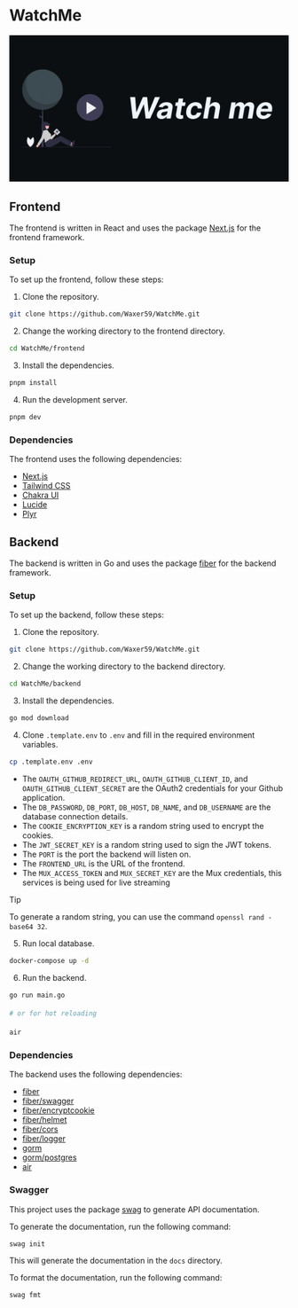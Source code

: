 # WatchMe

<img src="./docs/watchme-og.png" width="800px" />

## Frontend
The frontend is written in React and uses the package [Next.js](https://nextjs.org/) for the frontend framework.

### Setup

To set up the frontend, follow these steps:

1. Clone the repository.
 ```bash
 git clone https://github.com/Waxer59/WatchMe.git
 ```
2. Change the working directory to the frontend directory.
 ```bash
 cd WatchMe/frontend
 ```
3. Install the dependencies.
 ```bash
 pnpm install
 ```
4. Run the development server.
 ```bash
 pnpm dev
 ```

### Dependencies
The frontend uses the following dependencies:

- [Next.js](https://nextjs.org/)
- [Tailwind CSS](https://tailwindcss.com/)
- [Chakra UI](https://chakra-ui.com/)
- [Lucide](https://lucide.dev/)
- [Plyr](https://plyr.com/)

## Backend
The backend is written in Go and uses the package [fiber](https://github.com/gofiber/fiber) for the backend framework.

### Setup

To set up the backend, follow these steps:

1. Clone the repository.
 ```bash
 git clone https://github.com/Waxer59/WatchMe.git
 ```
2. Change the working directory to the backend directory.
 ```bash
 cd WatchMe/backend
 ```
3. Install the dependencies.
 ```bash
 go mod download
 ```
4. Clone `.template.env` to `.env` and fill in the required environment variables.
 ```bash
 cp .template.env .env
 ```
* The `OAUTH_GITHUB_REDIRECT_URL`, `OAUTH_GITHUB_CLIENT_ID`, and `OAUTH_GITHUB_CLIENT_SECRET` are the OAuth2 credentials for your Github application.
* The `DB_PASSWORD`, `DB_PORT`, `DB_HOST`, `DB_NAME`, and `DB_USERNAME` are the database connection details.
* The `COOKIE_ENCRYPTION_KEY` is a random string used to encrypt the cookies.
* The `JWT_SECRET_KEY` is a random string used to sign the JWT tokens.
* The `PORT` is the port the backend will listen on.
* The `FRONTEND_URL` is the URL of the frontend.
* The `MUX_ACCESS_TOKEN` and `MUX_SECRET_KEY` are the Mux credentials, this services is being used for live streaming
> [!TIP]
> To generate a random string, you can use the command `openssl rand -base64 32`.
5. Run local database.
 ```bash
 docker-compose up -d
 ```
6. Run the backend.
 ```bash
 go run main.go
 
 # or for hot reloading

 air
 ```

### Dependencies
The backend uses the following dependencies:

- [fiber](https://github.com/gofiber/fiber)
- [fiber/swagger](https://github.com/gofiber/swagger)
- [fiber/encryptcookie](https://github.com/gofiber/encryptcookie)
- [fiber/helmet](https://github.com/gofiber/helmet)
- [fiber/cors](https://github.com/gofiber/cors)
- [fiber/logger](https://github.com/gofiber/logger)
- [gorm](https://github.com/go-gorm/gorm)
- [gorm/postgres](https://github.com/go-gorm/postgres)
- [air](https://github.com/air-verse/air)

### Swagger

This project uses the package [swag](https://github.com/gofiber/swagger) to generate API documentation.

To generate the documentation, run the following command:

```bash
swag init
```

This will generate the documentation in the `docs` directory.

To format the documentation, run the following command:

```bash
swag fmt
```

